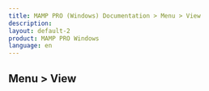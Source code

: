 ```yaml
---
title: MAMP PRO (Windows) Documentation > Menu > View
description: 
layout: default-2
product: MAMP PRO Windows
language: en
---
```


## Menu > View
